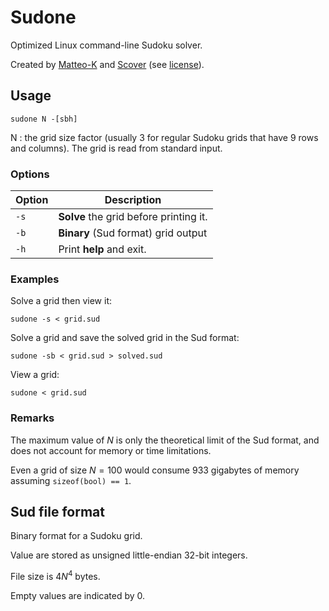 # Sudone

Optimized Linux command-line Sudoku solver.

Created by [Matteo-K](https://github.com/Matteo-K) and [Scover](https://github.com/5cover) (see [license](LICENSE)).

## Usage

`sudone N -[sbh]`

N : the grid size factor (usually 3 for regular Sudoku grids that have 9 rows and columns).
The grid is read from standard input.

### Options

Option|Description
-|-
`-s`|**Solve** the grid before printing it.
`-b`|**Binary** (Sud format) grid output
`-h`|Print **help** and exit.

### Examples

Solve a grid then view it:

`sudone -s < grid.sud`

Solve a grid and save the solved grid in the Sud format:

`sudone -sb < grid.sud > solved.sud`

View a grid:

`sudone < grid.sud`

### Remarks

The maximum value of $N$ is only the theoretical limit of the Sud format, and does not account for memory or time limitations.

Even a grid of size $N=100$ would consume 933 gigabytes of memory assuming `sizeof(bool) == 1`.

## Sud file format

Binary format for a Sudoku grid.

Value are stored as unsigned little-endian 32-bit integers.

File size is $4N^4$ bytes.

Empty values are indicated by 0.
